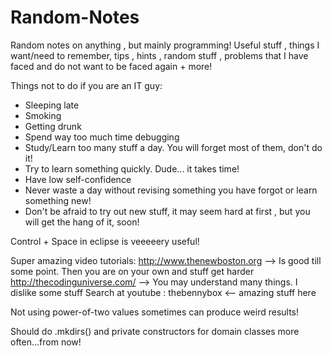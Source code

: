 Random-Notes
============

Random notes on anything , but mainly programming!
Useful stuff , things I want/need to remember, tips , hints , random stuff , problems that I have faced and do not want to be faced again + more!

Things not to do if you are an IT guy:
- Sleeping late
- Smoking
- Getting drunk
- Spend way too much time debugging
- Study/Learn too many stuff a day. You will forget most of them, don't do it!
- Try to learn something quickly. Dude... it takes time!
- Have low self-confidence
- Never waste a day without revising something you have forgot or learn something new!
- Don't be afraid to try out new stuff, it may seem hard at first , but you will get the hang of it, soon!

Control + Space in eclipse is veeeeery useful!

Super amazing video tutorials:
http://www.thenewboston.org --> Is good till some point. Then you are on your own and stuff get harder
http://thecodinguniverse.com/ --> You may understand many things. I dislike some stuff
Search at youtube : thebennybox <-- amazing stuff here

Not using power-of-two values sometimes can produce weird results!

Should do .mkdirs() and private constructors for domain classes more often...from now!
